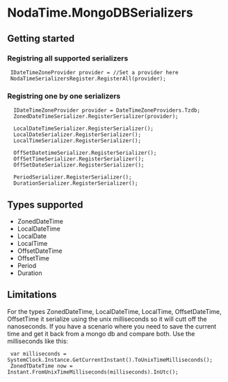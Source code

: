 # NodaTime.MongoDBSerializers

## Getting started
### Registring all supported serializers
```CSharp
 IDateTimeZoneProvider provider = //Set a provider here
 NodaTimeSerializersRegister.RegisterAll(provider);
```
### Registring one by one serializers
```CSharp
  IDateTimeZoneProvider provider = DateTimeZoneProviders.Tzdb;
  ZonedDateTimeSerializer.RegisterSerializer(provider);

  LocalDateTimeSerializer.RegisterSerializer();
  LocalDateSerializer.RegisterSerializer();
  LocalTimeSerializer.RegisterSerializer();

  OffSetDatetimeSerializer.RegisterSerializer();
  OffSetTimeSerializer.RegisterSerializer();
  OffSetDateSerializer.RegisterSerializer();

  PeriodSerializer.RegisterSerializer();
  DurationSerializer.RegisterSerializer();
```
## Types supported
* ZonedDateTime 
* LocalDateTime
* LocalDate
* LocalTime 
* OffsetDateTime 
* OffsetTime 
* Period
* Duration

## Limitations
For the types ZonedDateTime, LocalDateTime, LocalTime, OffsetDateTime, OffsetTime it serialize using the unix milliseconds so it will cutt off the nanoseconds. If you have a scenario where you need to save the current time and get it back from a mongo db and compare both. Use the milliseconds like this:

```CSharp
 var milliseconds = SystemClock.Instance.GetCurrentInstant().ToUnixTimeMilliseconds();
 ZonedTDateTime now = Instant.FromUnixTimeMilliseconds(milliseconds).InUtc();
```